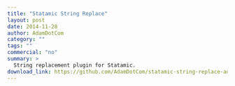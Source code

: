 ```yaml
---
title: "Statamic String Replace"
layout: post
date: 2014-11-28
author: AdamDotCom
category: ""
tags: ""
commercial: "no"
summary: >
  String replacement plugin for Statamic.
download_link: https://github.com/AdamDotCom/statamic-string-replace-add-on
---
```

